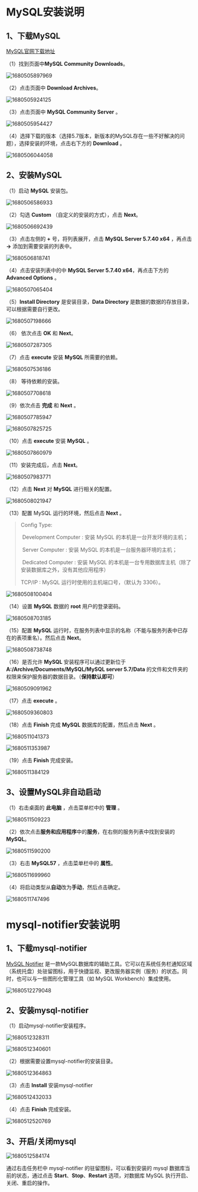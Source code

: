 # MySQL安装说明

## 1、下载MySQL

[MySQL官网下载地址](https://www.mysql.com/cn/downloads/)

（1）找到页面中**MySQL Community Downloads**。

![1680505897969](images\1680505897969.png)

（2）点击页面中 **Download Archives**。

![1680505924125](images\1680505924125.png)

（3）点击页面中 **MySQL Community Server** 。

![1680505954427](images\1680505954427.png)

（4）选择下载的版本（选择5.7版本，新版本的MySQL存在一些不好解决的问题），选择安装的环境，点击右下方的 **Download** 。

![1680506044058](images\1680506044058.png)

## 2、安装MySQL

（1）启动 **MySQL** 安装包。

![1680506586933](images/1680506586933.png)

（2）勾选 **Custom** （自定义的安装的方式），点击 **Next**。

![1680506692439](images/1680506692439.png)

（3）点击左侧的 **+** 号，将列表展开，点击 **MySQL Server 5.7.40 x64** ，再点击 **→** 添加到需要安装的列表中。

![1680506818741](images/1680506818741.png)

（4）点击安装列表中的中  **MySQL Server 5.7.40 x64**，再点击下方的 **Advanced Options** 。

![1680507065404](images/1680507065404.png)

（5）**Install Directory** 是安装目录，**Data Directory** 是数据的数据的存放目录，可以根据需要自行更改。

![1680507198666](images/1680507198666.png)

（6） 依次点击 **OK** 和 **Next**。

![1680507287305](images/1680507287305.png)

（7）点击 **execute** 安装 **MySQL** 所需要的依赖。

![1680507536186](images/1680507536186.png)

（8） 等待依赖的安装。

![1680507708618](images/1680507708618.png)

（9）依次点击 **完成** 和 **Next** 。

![1680507785947](images/1680507785947.png)

![1680507825725](images/1680507825725.png)

（10）点击 **execute** 安装 **MySQL** 。

![1680507860979](images/1680507860979.png)

（11）安装完成后，点击 **Next**。

![1680507983771](images/1680507983771.png)

（12）点击 **Next** 对 **MySQL** 进行相关的配置。

![1680508021947](images/1680508021947.png)

（13）配置 MySQL 运行的环境，然后点击 **Next** 。

> Config Type: 
>
> ​       Development Computer : 安装 MySQL 的本机是一台开发环境的主机；
>
> ​       Server Computer : 安装 MySQL 的本机是一台服务器环境的主机；
>
> ​       Dedicated  Computer : 安装 MySQL 的本机是一台专用数据库主机（除了安装数据库之外，没有其他应用程序）
>
> TCP/IP : MySQL 运行时使用的主机端口号，（默认为 3306）。

![1680508100404](images/1680508100404.png)

（14）设置 **MySQL** 数据的 **root** 用户的登录密码。

![1680508703185](images/1680508703185.png)

（15）配置 **MySQL** 运行时，在服务列表中显示的名称（不能与服务列表中已存在的表项重名）。然后点击 **Next**。

![1680508738748](images/1680508738748.png)

（16）是否允许 **MySQL** 安装程序可以通过更新位于 **A:/Archive/Documents/MySQL/MySQL server 5.7/Data** 的文件和文件夹的权限来保护服务器的数据目录。（**保持默认即可**）

![1680509091962](images/1680509091962.png)

（17）点击 **execute** 。

![1680509360803](images/1680509360803.png)

（18）点击 **Finish** 完成 **MySQL** 数据库的配置，然后点击 **Next** 。

![1680511041373](images/1680511041373.png)

![1680511353987](images/1680511353987.png)

（19）点击 **Finish** 完成安装。

![1680511384129](images/1680511384129.png)

## 3、设置MySQL非自动启动

（1）右击桌面的 **此电脑** ，点击菜单栏中的 **管理** 。

![1680511509223](images/1680511509223.png)

（2）依次点击**服务和应用程序**中的**服务**，在右侧的服务列表中找到安装的**MySQL**。

![1680511590200](images/1680511590200.png)

（3）右击 **MySQL57** ，点击菜单栏中的 **属性**。

![1680511699960](images/1680511699960.png)

（4）将启动类型从**自动**改为**手动**，然后点击确定。

![1680511747496](images/1680511747496.png)

# mysql-notifier安装说明

## 1、下载mysql-notifier

[MySQL Notifier](https://downloads.mysql.com/archives/notifier/) 是一款MySQL数据库的辅助工具。它可以在系统任务栏通知区域（系统托盘）处驻留图标，用于快捷监视、更改服务器实例（服务）的状态。同时，也可以与一些图形化管理工具（如 MySQL Workbench）集成使用。 

![1680512279048](images/1680512279048.png)

## 2、安装mysql-notifier

（1）启动mysql-notifier安装程序。

![1680512328311](images/1680512328311.png)

![1680512340601](images/1680512340601.png)

（2）根据需要设置mysql-notifier的安装目录。

![1680512364863](images/1680512364863.png)

（3）点击 **Install** 安装mysql-notifier

![1680512432033](images/1680512432033.png)

（4）点击 **Finish** 完成安装。

![1680512520769](images/1680512520769.png)

## 3、开启/关闭mysql

![1680512584174](images/1680512584174.png)

通过右击任务栏中 mysql-notifier 的驻留图标，可以看到安装的 mysql 数据库当前的状态，通过点击 **Start**、**Stop**、**Restart** 选项，对数据库 MySQL 执行开启、关闭、重启的操作。